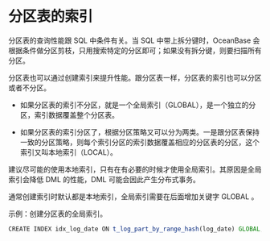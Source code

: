 分区表的索引 
===========================



分区表的查询性能跟 SQL 中条件有关。当 SQL 中带上拆分键时，OceanBase 会根据条件做分区剪枝，只用搜索特定的分区即可；如果没有拆分键，则要扫描所有分区。

分区表也可以通过创建索引来提升性能。跟分区表一样，分区表的索引也可以分区或者不分区。

* 如果分区表的索引不分区，就是一个全局索引（GLOBAL），是一个独立的分区，索引数据覆盖整个分区表。

* 如果分区表的索引分区了，根据分区策略又可以分为两类。一是跟分区表保持一致的分区策略，则每个索引分区的索引数据覆盖相应的分区表的分区，这个索引又叫本地索引（LOCAL）。 




建议尽可能的使用本地索引，只有在有必要的时候才使用全局索引。其原因是全局索引会降低 DML 的性能，DML 可能会因此产生分布式事务。

通常创建索引时默认都是本地索引，全局索引需要在后面增加关键字 GLOBAL 。

示例：创建分区表的全局索引。

```javascript
CREATE INDEX idx_log_date ON t_log_part_by_range_hash(log_date) GLOBAL;
```



